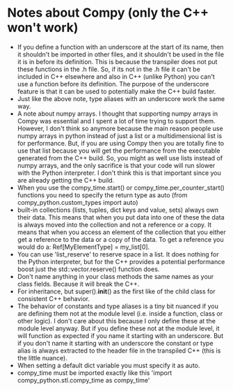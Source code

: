 # Notes about Compy (only the C++ won't work)
- If you define a function with an underscore at the start of its name, then it shouldn't be imported in other files,
and it shouldn't be used in the file it is in before its definition. This is because the transpiler does not put these
functions in the .h file. So, if its not in the .h file it can't be included in C++ elsewhere and also in C++ (unlike 
Python) you can't use a function before its definition. The purpose of the underscore feature is that it can be used to
potentially make the C++ build faster.
- Just like the above note, type aliases with an underscore work the same way.
- A note about numpy arrays. I thought that supporting numpy arrays in Compy was essential and I spent a lot of time 
trying to support them.
However, I don't think so anymore because the main reason people use numpy arrays in python instead of just a list or a
multidimensional list is for performance. But, if you are using Compy then you are totally fine to use that list because
you will get the performance from the executable generated from the C++ build. So, you might as well use lists instead 
of numpy arrays, and the only sacrifice is that your code will run slower with the Python interpreter. I don't think 
this is that important since you are already getting the C++ build.
- When you use the compy_time.start() or compy_time.per_counter_start() functions you need to specify the return type as 
auto (from compy_python.custom_types import auto)
- built-in collections (lists, tuples, dict keys and value, sets) always own their data. This means that when you put 
data into one of these the data is always moved into the collection and not a reference or a copy. It means that when
you access an element of the collection that you either get a reference to the data or a copy of the data. To get a 
reference you would do a: Ref[MyElementType] = my_list[0].
- You can use 'list_reserve' to reserve space in a list. It does nothing for the Python interpreter, but for the C++
provides a potential performance boost just the std::vector.reserve() function does.
- Don't name anything in your class methods the same names as your class fields. Because it will break the C++.
- For inheritance, but super().__init__() as the first like of the child class for consistent C++ behavior.
- The behavior of constants and type aliases is a tiny bit nuanced if you are defining them not at the module level 
(i.e. inside
a function, class or other logic). I don't care about this because I only define these at the module level
anyway. But if you define these not at the module level, it will function as expected if you name it starting 
with an underscore. But if you don't name it starting with an underscore the constant or type alias is always extracted 
to the header file in the transpiled C++ (this is the little nuance).
- When setting a default dict variable you must specify it as auto.
- compy_time must be imported exactly like this 'import compy_python.stl.compy_time as compy_time'
